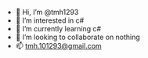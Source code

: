 - 👋 Hi, I’m @tmh1293
- 👀 I’m interested in c#
- 🌱 I’m currently learning c#
- 💞️ I’m looking to collaborate on nothing
- 📫 tmh.101293@gmail.com

<!---
tmh1293/tmh1293 is a ✨ special ✨ repository because its `README.md` (this file) appears on your GitHub profile.
You can click the Preview link to take a look at your changes.
--->
